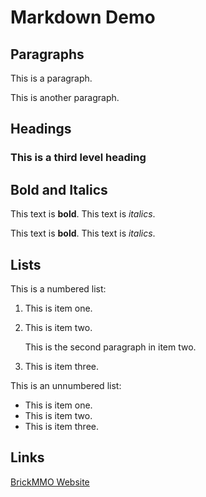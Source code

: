 # Markdown Demo

## Paragraphs

This is a paragraph.

This is another paragraph.

## Headings

### This is a third level heading

## Bold and Italics

This text is **bold**. This text is *italics*.

This text is __bold__. This text is _italics_.

## Lists

This is a numbered list:

1. This is item one.
2. This is item two.

    This is the second paragraph in item two.

4. This is item three.

This is an unnumbered list:

- This is item one.
- This is item two.
- This is item three.

## Links

[BrickMMO Website](https://brickmmo.com)
